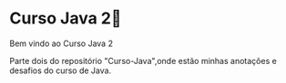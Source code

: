 # Curso Java 2:tada:

Bem vindo ao Curso Java 2

Parte dois do repositório "Curso-Java",onde estão minhas anotações e desafios do curso de Java.
